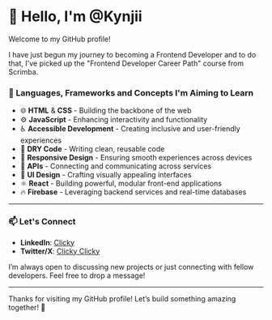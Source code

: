 # 👋 Hello, I'm @Kynjii

Welcome to my GitHub profile! 

I have just begun my journey to becoming a Frontend Developer and to do that, I've picked up the "Frontend Developer Career Path" course from Scrimba.

### 🌱 Languages, Frameworks and Concepts I'm Aiming to Learn

- 🌐 **HTML** & **CSS** - Building the backbone of the web
- ⚙️ **JavaScript** - Enhancing interactivity and functionality
- ♿ **Accessible Development** - Creating inclusive and user-friendly experiences
- 🔄 **DRY Code** - Writing clean, reusable code
- 📱 **Responsive Design** - Ensuring smooth experiences across devices
- 🔌 **APIs** - Connecting and communicating across services
- 🎨 **UI Design** - Crafting visually appealing interfaces
- ⚛️ **React** - Building powerful, modular front-end applications
- 🔥 **Firebase** - Leveraging backend services and real-time databases


---

### 📫 Let's Connect
- **LinkedIn**: [Clicky](https://linkedin.com/in/deanburrowscm)
- **Twitter/X**: [Clicky Clicky](https://twitter.com/Dean_Burrows_PM)

I’m always open to discussing new projects or just connecting with fellow developers. Feel free to drop a message!

---

Thanks for visiting my GitHub profile! Let’s build something amazing together! 🚀
